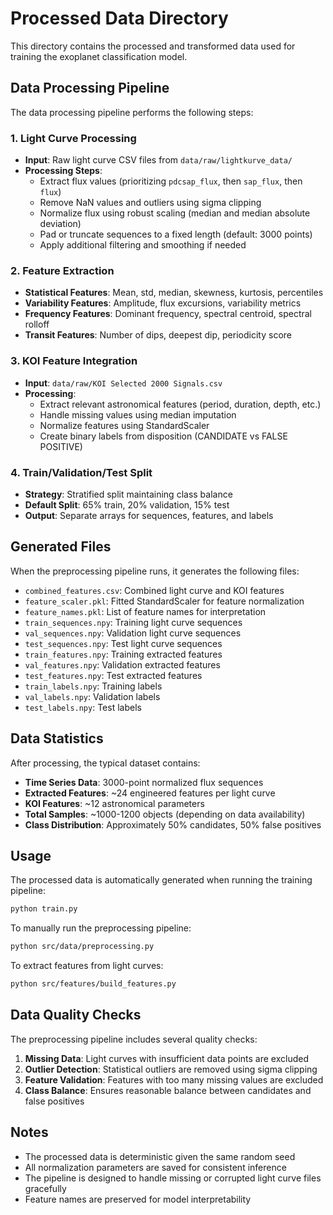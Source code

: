 # Processed Data Directory

This directory contains the processed and transformed data used for training the exoplanet classification model.

## Data Processing Pipeline

The data processing pipeline performs the following steps:

### 1. Light Curve Processing
- **Input**: Raw light curve CSV files from `data/raw/lightkurve_data/`
- **Processing Steps**:
  - Extract flux values (prioritizing `pdcsap_flux`, then `sap_flux`, then `flux`)
  - Remove NaN values and outliers using sigma clipping
  - Normalize flux using robust scaling (median and median absolute deviation)
  - Pad or truncate sequences to a fixed length (default: 3000 points)
  - Apply additional filtering and smoothing if needed

### 2. Feature Extraction
- **Statistical Features**: Mean, std, median, skewness, kurtosis, percentiles
- **Variability Features**: Amplitude, flux excursions, variability metrics
- **Frequency Features**: Dominant frequency, spectral centroid, spectral rolloff
- **Transit Features**: Number of dips, deepest dip, periodicity score

### 3. KOI Feature Integration
- **Input**: `data/raw/KOI Selected 2000 Signals.csv`
- **Processing**:
  - Extract relevant astronomical features (period, duration, depth, etc.)
  - Handle missing values using median imputation
  - Normalize features using StandardScaler
  - Create binary labels from disposition (CANDIDATE vs FALSE POSITIVE)

### 4. Train/Validation/Test Split
- **Strategy**: Stratified split maintaining class balance
- **Default Split**: 65% train, 20% validation, 15% test
- **Output**: Separate arrays for sequences, features, and labels

## Generated Files

When the preprocessing pipeline runs, it generates the following files:

- `combined_features.csv`: Combined light curve and KOI features
- `feature_scaler.pkl`: Fitted StandardScaler for feature normalization
- `feature_names.pkl`: List of feature names for interpretation
- `train_sequences.npy`: Training light curve sequences
- `val_sequences.npy`: Validation light curve sequences  
- `test_sequences.npy`: Test light curve sequences
- `train_features.npy`: Training extracted features
- `val_features.npy`: Validation extracted features
- `test_features.npy`: Test extracted features
- `train_labels.npy`: Training labels
- `val_labels.npy`: Validation labels
- `test_labels.npy`: Test labels

## Data Statistics

After processing, the typical dataset contains:

- **Time Series Data**: 3000-point normalized flux sequences
- **Extracted Features**: ~24 engineered features per light curve
- **KOI Features**: ~12 astronomical parameters
- **Total Samples**: ~1000-1200 objects (depending on data availability)
- **Class Distribution**: Approximately 50% candidates, 50% false positives

## Usage

The processed data is automatically generated when running the training pipeline:

```bash
python train.py
```

To manually run the preprocessing pipeline:

```bash
python src/data/preprocessing.py
```

To extract features from light curves:

```bash
python src/features/build_features.py
```

## Data Quality Checks

The preprocessing pipeline includes several quality checks:

1. **Missing Data**: Light curves with insufficient data points are excluded
2. **Outlier Detection**: Statistical outliers are removed using sigma clipping
3. **Feature Validation**: Features with too many missing values are excluded
4. **Class Balance**: Ensures reasonable balance between candidates and false positives

## Notes

- The processed data is deterministic given the same random seed
- All normalization parameters are saved for consistent inference
- The pipeline is designed to handle missing or corrupted light curve files gracefully
- Feature names are preserved for model interpretability